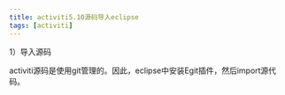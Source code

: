 ```yaml
---
title: activiti5.10源码导入eclipse
tags: [activiti]
---
```


1）导入源码

activiti源码是使用git管理的。因此，eclipse中安装Egit插件，然后import源代码。